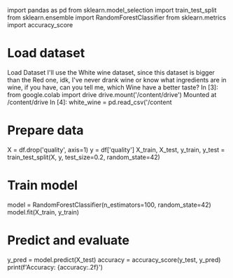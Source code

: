 import pandas as pd
from sklearn.model_selection import train_test_split
from sklearn.ensemble import RandomForestClassifier
from sklearn.metrics import accuracy_score

# Load dataset
Load Dataset I'll use the White wine dataset, since this dataset is bigger than the Red one, idk, I've never drank wine or know what ingredients are in wine, if you have, can you tell me, which Wine have a better taste? In [3]: from google.colab import drive drive.mount('/content/drive') Mounted at /content/drive In [4]: white_wine = pd.read_csv('/content

# Prepare data
X = df.drop('quality', axis=1)
y = df['quality']
X_train, X_test, y_train, y_test = train_test_split(X, y, test_size=0.2, random_state=42)

# Train model
model = RandomForestClassifier(n_estimators=100, random_state=42)
model.fit(X_train, y_train)

# Predict and evaluate
y_pred = model.predict(X_test)
accuracy = accuracy_score(y_test, y_pred)
print(f'Accuracy: {accuracy:.2f}')
